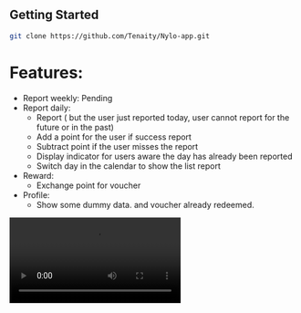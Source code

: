 ## Getting Started

``` bash
git clone https://github.com/Tenaity/Nylo-app.git
```

# Features:
- Report weekly: Pending
- Report daily: 
  - Report ( but the user just reported today, user cannot report for the future or in the past)
  - Add a point for the user if success report
  - Subtract point if the user misses the report
  - Display indicator for users aware the day has already been reported
  - Switch day in the calendar to show the list report
- Reward: 
  - Exchange point for voucher
- Profile: 
  - Show some dummy data. and voucher already redeemed.

<video controls src="Simulator Screen Recording - iPhone 15 Pro Max - 2024-08-24 at 20.43.42.mp4" title="Title"></video>